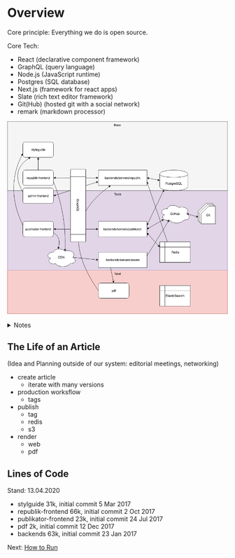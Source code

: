 # Overview

Core principle: Everything we do is open source.

Core Tech: 
- React (declarative component framework)
- GraphQL (query language)
- Node.js (JavaScript runtime)
- Postgres (SQL database)
- Next.js (framework for react apps)
- Slate (rich text editor framework)
- Git(Hub) (hosted git with a social network)
- remark (markdown processor)

![App Overview](./overview.png)

<details><summary>Notes</summary>

## Base

Ecommerce and Users

styleguide            postgres
republik-frontend     backends/servers/republik

## Tools

Admin, Writer & Publishing Tools

republik-admin-frontend
mdast                 Git(Hub)
publikator-frontend   backends/servers/publikator
                      backends/servers/assets
                      redis

## Next

pdf                   ElasticSearch

</details>

## The Life of an Article

(Idea and Planning outside of our system: editorial meetings, networking)

- create article
    + iterate with many versions
- production worksflow
    + tags
- publish
    + tag
    + redis
    + s3
- render
    + web
    + pdf

## Lines of Code

Stand: 13.04.2020

- stylguide 31k, initial commit 5 Mar 2017
- republik-frontend 66k, initial commit 2 Oct 2017
- publikator-frontend 23k, initial commit 24 Jul 2017
- pdf 2k, initial commit 12 Dec 2017
- backends 63k, initial commit 23 Jan 2017

Next: [How to Run](./how-to-run.md)
